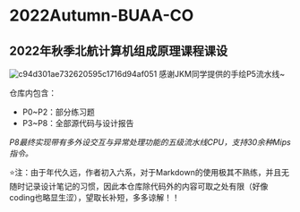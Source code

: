 # 2022Autumn-BUAA-CO
## 2022年秋季北航计算机组成原理课程课设
![c94d301ae732620595c1716d94af051](https://github.com/user-attachments/assets/3704f753-66ad-4cce-a720-730e76948d19)
感谢JKM同学提供的手绘P5流水线~

仓库内包含：
- P0~P2：部分练习题
- P3~P8：全部源代码与设计报告
  
*P8最终实现带有多外设交互与异常处理功能的五级流水线CPU，支持30余种Mips指令。*

⭐注：由于年代久远，作者初入六系，对于Markdown的使用极其不熟练，并且无随时记录设计笔记的习惯，因此本仓库除代码外的内容可取之处有限（好像coding也略显生涩），望取长补短，多多谅解！！
